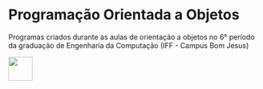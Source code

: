 
# Programação Orientada a Objetos

Programas criados durante as aulas de orientação a objetos no 6° período da graduação de Engenharia da Computação (IFF - Campus Bom Jesus) 


<img src="https://portal1.iff.edu.br/reitoria/diretorias-sistemicas/diretoria-de-comunicacao/assinatura-visual/png-vert-iff.png" width="48">

